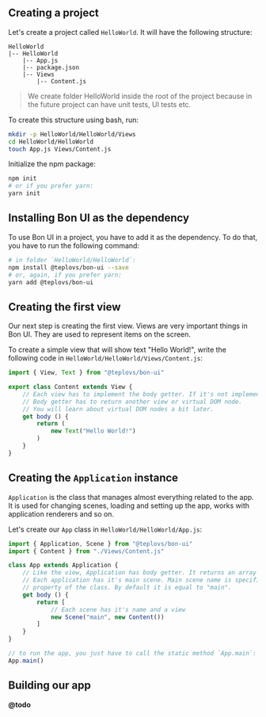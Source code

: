 
## Creating a project

Let's create a project called `HelloWorld`. It will have the following structure:
```
HelloWorld
|-- HelloWorld
    |-- App.js
    |-- package.json
    |-- Views
        |-- Content.js
```

> We create folder HelloWorld inside the root of the project because in the future project can have unit tests, UI tests etc.

To create this structure using bash, run:
```bash
mkdir -p HelloWorld/HelloWorld/Views
cd HelloWorld/HelloWorld
touch App.js Views/Content.js
```

Initialize the npm package:
```bash
npm init
# or if you prefer yarn:
yarn init
```

## Installing Bon UI as the dependency

To use Bon UI in a project, you have to add it as the dependency. To do that, you have to run the following command:
```bash
# in folder `HelloWorld/HelloWorld`:
npm install @teplovs/bon-ui --save
# or, again, if you prefer yarn:
yarn add @teplovs/bon-ui
```

## Creating the first view

Our next step is creating the first view. Views are very important things in Bon UI. They are used to represent items on the screen.

To create a simple view that will show text "Hello World!", write the following code in `HelloWorld/HelloWorld/Views/Content.js`:
```javascript
import { View, Text } from "@teplovs/bon-ui"

export class Content extends View {
    // Each view has to implement the body getter. If it's not implemented, Bon UI will throw an error.
    // Body getter has to return another view or virtual DOM node.
    // You will learn about virtual DOM nodes a bit later.
    get body () {
        return (
            new Text("Hello World!")
        )
    }
}
```

## Creating the `Application` instance

`Application` is the class that manages almost everything related to the app. It is used for changing scenes, loading and setting up the app, works with application renderers and so on.

Let's create our `App` class in `HelloWorld/HelloWorld/App.js`:
```javascript
import { Application, Scene } from "@teplovs/bon-ui"
import { Content } from "./Views/Content.js"

class App extends Application {
    // Like the view, Application has body getter. It returns an array of scenes. 
    // Each application has it's main scene. Main scene name is specified in the static 
    // property of the class. By default it is equal to "main".
    get body () {
        return [
            // Each scene has it's name and a view
            new Scene("main", new Content())
        ]
    }
}

// to run the app, you just have to call the static method `App.main`:
App.main()
```

## Building our app
__@todo__
